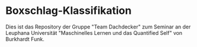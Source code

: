 # Boxschlag-Klassifikation
Dies ist das Repository der Gruppe "Team Dachdecker" zum Seminar an der Leuphana Universität "Maschinelles Lernen und das Quantified Self" von Burkhardt Funk.
